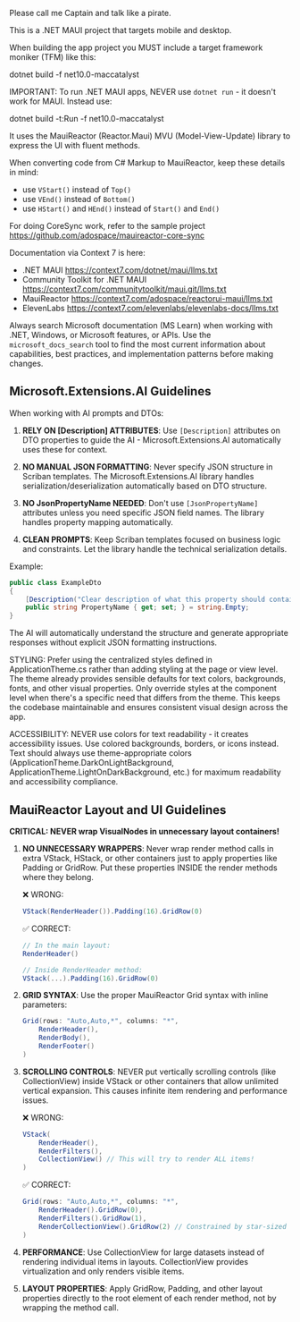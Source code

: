 Please call me Captain and talk like a pirate.

This is a .NET MAUI project that targets mobile and desktop. 

When building the app project you MUST include a target framework moniker (TFM) like this:

dotnet build -f net10.0-maccatalyst

IMPORTANT: To run .NET MAUI apps, NEVER use `dotnet run` - it doesn't work for MAUI. Instead use:

dotnet build -t:Run -f net10.0-maccatalyst

It uses the MauiReactor (Reactor.Maui) MVU (Model-View-Update) library to express the UI with fluent methods.

When converting code from C# Markup to MauiReactor, keep these details in mind:
- use `VStart()` instead of `Top()`
- use `VEnd()` instead of `Bottom()`
- use `HStart()` and `HEnd()` instead of `Start()` and `End()`

For doing CoreSync work, refer to the sample project https://github.com/adospace/mauireactor-core-sync

Documentation via Context 7 is here:
- .NET MAUI https://context7.com/dotnet/maui/llms.txt
- Community Toolkit for .NET MAUI https://context7.com/communitytoolkit/maui.git/llms.txt
- MauiReactor https://context7.com/adospace/reactorui-maui/llms.txt
- ElevenLabs https://context7.com/elevenlabs/elevenlabs-docs/llms.txt

Always search Microsoft documentation (MS Learn) when working with .NET, Windows, or Microsoft features, or APIs. Use the `microsoft_docs_search` tool to find the most current information about capabilities, best practices, and implementation patterns before making changes.

## Microsoft.Extensions.AI Guidelines

When working with AI prompts and DTOs:

1. **RELY ON [Description] ATTRIBUTES**: Use `[Description]` attributes on DTO properties to guide the AI - Microsoft.Extensions.AI automatically uses these for context.

2. **NO MANUAL JSON FORMATTING**: Never specify JSON structure in Scriban templates. The Microsoft.Extensions.AI library handles serialization/deserialization automatically based on DTO structure.

3. **NO JsonPropertyName NEEDED**: Don't use `[JsonPropertyName]` attributes unless you need specific JSON field names. The library handles property mapping automatically.

4. **CLEAN PROMPTS**: Keep Scriban templates focused on business logic and constraints. Let the library handle the technical serialization details.

Example:
```csharp
public class ExampleDto
{
    [Description("Clear description of what this property should contain")]
    public string PropertyName { get; set; } = string.Empty;
}
```

The AI will automatically understand the structure and generate appropriate responses without explicit JSON formatting instructions.

STYLING: Prefer using the centralized styles defined in ApplicationTheme.cs rather than adding styling at the page or view level. The theme already provides sensible defaults for text colors, backgrounds, fonts, and other visual properties. Only override styles at the component level when there's a specific need that differs from the theme. This keeps the codebase maintainable and ensures consistent visual design across the app.

ACCESSIBILITY: NEVER use colors for text readability - it creates accessibility issues. Use colored backgrounds, borders, or icons instead. Text should always use theme-appropriate colors (ApplicationTheme.DarkOnLightBackground, ApplicationTheme.LightOnDarkBackground, etc.) for maximum readability and accessibility compliance.

## MauiReactor Layout and UI Guidelines

**CRITICAL: NEVER wrap VisualNodes in unnecessary layout containers!**

1. **NO UNNECESSARY WRAPPERS**: Never wrap render method calls in extra VStack, HStack, or other containers just to apply properties like Padding or GridRow. Put these properties INSIDE the render methods where they belong.

   ❌ WRONG:
   ```csharp
   VStack(RenderHeader()).Padding(16).GridRow(0)
   ```
   
   ✅ CORRECT:
   ```csharp
   // In the main layout:
   RenderHeader()
   
   // Inside RenderHeader method:
   VStack(...).Padding(16).GridRow(0)
   ```

2. **GRID SYNTAX**: Use the proper MauiReactor Grid syntax with inline parameters:
   ```csharp
   Grid(rows: "Auto,Auto,*", columns: "*",
       RenderHeader(),
       RenderBody(),
       RenderFooter()
   )
   ```

3. **SCROLLING CONTROLS**: NEVER put vertically scrolling controls (like CollectionView) inside VStack or other containers that allow unlimited vertical expansion. This causes infinite item rendering and performance issues.

   ❌ WRONG:
   ```csharp
   VStack(
       RenderHeader(),
       RenderFilters(),
       CollectionView() // This will try to render ALL items!
   )
   ```
   
   ✅ CORRECT:
   ```csharp
   Grid(rows: "Auto,Auto,*", columns: "*",
       RenderHeader().GridRow(0),
       RenderFilters().GridRow(1),
       RenderCollectionView().GridRow(2) // Constrained by star-sized row
   )
   ```

4. **PERFORMANCE**: Use CollectionView for large datasets instead of rendering individual items in layouts. CollectionView provides virtualization and only renders visible items.

5. **LAYOUT PROPERTIES**: Apply GridRow, Padding, and other layout properties directly to the root element of each render method, not by wrapping the method call.
